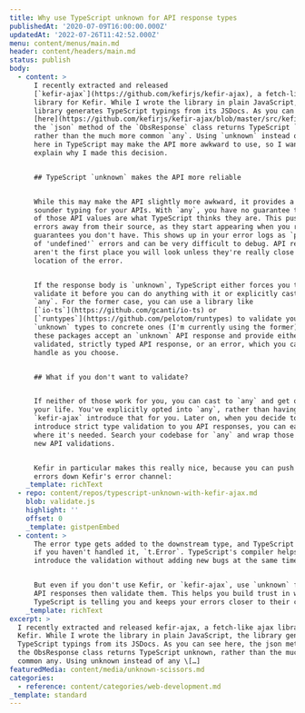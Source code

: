 ```yaml
---
title: Why use TypeScript unknown for API response types
publishedAt: '2020-07-09T16:00:00.000Z'
updatedAt: '2022-07-26T11:42:52.000Z'
menu: content/menus/main.md
header: content/headers/main.md
status: publish
body:
  - content: >
      I recently extracted and released
      [`kefir-ajax`](https://github.com/kefirjs/kefir-ajax), a fetch-like ajax
      library for Kefir. While I wrote the library in plain JavaScript, the
      library generates TypeScript typings from its JSDocs. As you can see
      [here](https://github.com/kefirjs/kefir-ajax/blob/master/src/kefir-ajax.js#L56-L68),
      the `json` method of the `ObsResponse` class returns TypeScript `unknown`,
      rather than the much more common `any`. Using `unknown` instead of `any`
      here in TypeScript may make the API more awkward to use, so I wanted to
      explain why I made this decision.


      ## TypeScript `unknown` makes the API more reliable


      While this may make the API slightly more awkward, it provides a much
      sounder typing for your APIs. With `any`, you have no guarantee that any
      of those API values are what TypeScript thinks they are. This pushes your
      errors away from their source, as they start appearing when you rely on
      guarantees you don't have. This shows up in your error logs as `property
      of 'undefined'` errors and can be very difficult to debug. API responses
      aren't the first place you will look unless they're really close to the
      location of the error.


      If the response body is `unknown`, TypeScript either forces you to
      validate it before you can do anything with it or explicitly cast it to
      `any`. For the former case, you can use a library like
      [`io-ts`](https://github.com/gcanti/io-ts) or
      [`runtypes`](https://github.com/pelotom/runtypes) to validate your
      `unknown` types to concrete ones (I'm currently using the former). Both of
      these packages accept an `unknown` API response and provide either a
      validated, strictly typed API response, or an error, which you can then
      handle as you choose.


      ## What if you don't want to validate?


      If neither of those work for you, you can cast to `any` and get on with
      your life. You've explicitly opted into `any`, rather than having
      `kefir-ajax` introduce that for you. Later on, when you decide to
      introduce strict type validation to you API responses, you can easily find
      where it's needed. Search your codebase for `any` and wrap those with your
      new API validations.


      Kefir in particular makes this really nice, because you can push any
      errors down Kefir's error channel:
    _template: richText
  - repo: content/repos/typescript-unknown-with-kefir-ajax.md
    blob: validate.js
    highlight: ''
    offset: 0
    _template: gistpenEmbed
  - content: >
      The error type gets added to the downstream type, and TypeScript warns you
      if you haven't handled it, `t.Error`. TypeScript's compiler helps you
      introduce the validation without adding new bugs at the same time.


      But even if you don't use Kefir, or `kefir-ajax`, use `unknown` for your
      API responses then validate them. This helps you build trust in what
      TypeScript is telling you and keeps your errors closer to their cause.
    _template: richText
excerpt: >
  I recently extracted and released kefir-ajax, a fetch-like ajax library for
  Kefir. While I wrote the library in plain JavaScript, the library generates
  TypeScript typings from its JSDocs. As you can see here, the json method of
  the ObsResponse class returns TypeScript unknown, rather than the much more
  common any. Using unknown instead of any \[…]
featuredMedia: content/media/unknown-scissors.md
categories:
  - reference: content/categories/web-development.md
_template: standard
---
```



